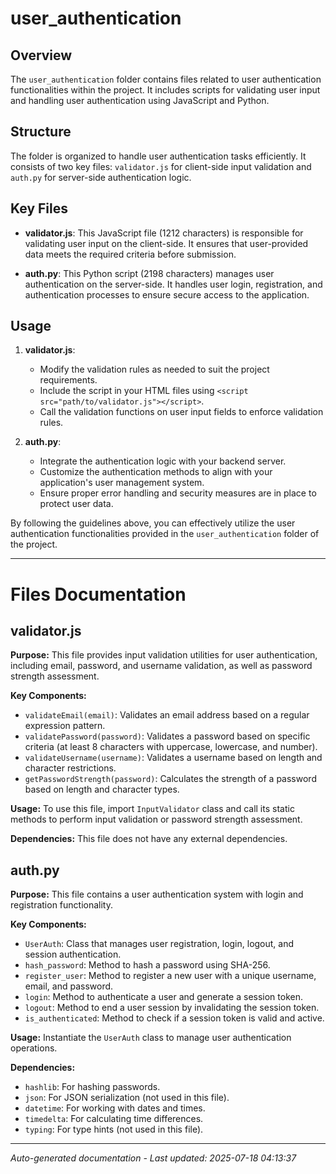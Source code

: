 # user_authentication

## Overview
The `user_authentication` folder contains files related to user authentication functionalities within the project. It includes scripts for validating user input and handling user authentication using JavaScript and Python.

## Structure
The folder is organized to handle user authentication tasks efficiently. It consists of two key files: `validator.js` for client-side input validation and `auth.py` for server-side authentication logic.

## Key Files
- **validator.js**: This JavaScript file (1212 characters) is responsible for validating user input on the client-side. It ensures that user-provided data meets the required criteria before submission.
  
- **auth.py**: This Python script (2198 characters) manages user authentication on the server-side. It handles user login, registration, and authentication processes to ensure secure access to the application.

## Usage
1. **validator.js**:
   - Modify the validation rules as needed to suit the project requirements.
   - Include the script in your HTML files using `<script src="path/to/validator.js"></script>`.
   - Call the validation functions on user input fields to enforce validation rules.

2. **auth.py**:
   - Integrate the authentication logic with your backend server.
   - Customize the authentication methods to align with your application's user management system.
   - Ensure proper error handling and security measures are in place to protect user data.

By following the guidelines above, you can effectively utilize the user authentication functionalities provided in the `user_authentication` folder of the project.

---

# Files Documentation

## validator.js

**Purpose:** This file provides input validation utilities for user authentication, including email, password, and username validation, as well as password strength assessment.

**Key Components:**
- `validateEmail(email)`: Validates an email address based on a regular expression pattern.
- `validatePassword(password)`: Validates a password based on specific criteria (at least 8 characters with uppercase, lowercase, and number).
- `validateUsername(username)`: Validates a username based on length and character restrictions.
- `getPasswordStrength(password)`: Calculates the strength of a password based on length and character types.

**Usage:** To use this file, import `InputValidator` class and call its static methods to perform input validation or password strength assessment.

**Dependencies:** This file does not have any external dependencies.

## auth.py

**Purpose:** This file contains a user authentication system with login and registration functionality.

**Key Components:**
- `UserAuth`: Class that manages user registration, login, logout, and session authentication.
- `hash_password`: Method to hash a password using SHA-256.
- `register_user`: Method to register a new user with a unique username, email, and password.
- `login`: Method to authenticate a user and generate a session token.
- `logout`: Method to end a user session by invalidating the session token.
- `is_authenticated`: Method to check if a session token is valid and active.

**Usage:** Instantiate the `UserAuth` class to manage user authentication operations.

**Dependencies:** 
- `hashlib`: For hashing passwords.
- `json`: For JSON serialization (not used in this file).
- `datetime`: For working with dates and times.
- `timedelta`: For calculating time differences.
- `typing`: For type hints (not used in this file).

---
*Auto-generated documentation - Last updated: 2025-07-18 04:13:37*
